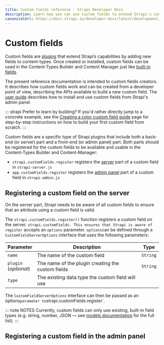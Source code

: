 ```yaml
---
title: Custom fields reference - Strapi Developer Docs
description: Learn how you can use custom fields to extend Strapi's content-types capabilities.
canonicalUrl: https://docs.strapi.io/developer-docs/latest/development/custom-fields.html
---
```


# Custom fields

<!-- TODO: add links to user guide section(s) somewhere -->
Custom fields are [plugins](/developer-docs/latest/development/plugins-development.md) that extend Strapi’s capabilities by adding new fields to content-types. Once created or installed, custom fields can be used in the Content-Types Builder and Content Manager just like [built-in fields](/user-docs/latest/content-types-builder/configuring-fields-content-type.md#regular-fields).

The present reference documentation is intended to custom fields creators. It describes how custom fields work and can be created from a developer point of view, describing the APIs available to build a new custom field. The [user guide](#) describes how to install and use custom fields from Strapi's admin panel.

::: strapi Prefer to learn by building?
If you'd rather directly jump to a concrete example, see the [Creating a color custom field guide](/developer-docs/latest/development/custom-fields/color-custom-fields-guide.md) page for step-by-step instructions on how to build your first custom field from scratch.
:::

Custom fields are a specific type of Strapi plugins that include both a back-end (or server) part and a front-end (or admin panel) part. Both parts should be registered for the custom fields to be available and usable in the Content-Types Builder and Content-Manager:

- `strapi.customFields.register` registers the [server](#registering-a-custom-field-on-the-server) part of a custom field in `strapi-server.js`
- `app.customFields.register` registers the [admin panel](#registering-a-custom-field-in-the-admin-panel) part of a custom field in `strapi-admin.js`

<!-- ? should we document this? 👇 this was described in the [technical RFC](https://github.com/strapi/rfcs/blob/3eb034e169746558315d719ca5fb49cec854640a/rfcs/xxxx-custom-fields-api.md#motivation) but I'm unsure about what to do with it -->
<!-- ::: note
Custom fields can not be used to register new database types in the Strapi backend.
::: -->

## Registering a custom field on the server

On the server part, Strapi needs to be aware of all custom fields to ensure that an attribute using a custom field is valid.

The `strapi.customFields.register()` function registers a custom field on the server. `strapi.customFields. This ensures that Strapi is aware of register` accepts an `options` parameter. `options`can be defined through a `CustomFieldServerOptions` interface that uses the following parameters:

<!-- ? is `plugin` really optional? -->
| Parameter                 | Description                                       | Type     |
| ------------------------- | ------------------------------------------------- | -------- |
| `name`                    | The name of the custom field                      | `String` |
| `plugin`<br/>(_optional_) | The name of the plugin creating the custom fields | `String` |
| `type`                    | The existing data type the custom field will use  |          |

The `CustomFieldServerOptions` interface can then be passed as an òptions` paramater to `strapi.customFields.register`.

::: note NOTES
Currently, custom fields can only use existing, built-in field types (e.g. string, number, JSON — see [models documentation](/developer-docs/latest/development/backend-customization/models.md#model-attributes) for the full list).
:::

## Registering a custom field in the admin panel

